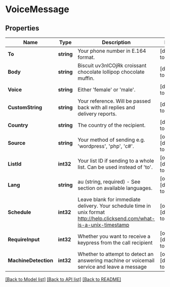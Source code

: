 # VoiceMessage

## Properties
Name | Type | Description | Notes
------------ | ------------- | ------------- | -------------
**To** | **string** | Your phone number in E.164 format. | [default to null]
**Body** | **string** | Biscuit uv3nlCOjRk croissant chocolate lollipop chocolate muffin. | [default to null]
**Voice** | **string** | Either &#39;female&#39; or &#39;male&#39;. | [default to null]
**CustomString** | **string** | Your reference. Will be passed back with all replies and delivery reports. | [default to null]
**Country** | **string** | The country of the recipient. | [default to null]
**Source** | **string** | Your method of sending e.g. &#39;wordpress&#39;, &#39;php&#39;, &#39;c#&#39;. | [optional] [default to null]
**ListId** | **int32** | Your list ID if sending to a whole list. Can be used instead of &#39;to&#39;. | [optional] [default to null]
**Lang** | **string** | au (string, required) - See section on available languages. | [optional] [default to null]
**Schedule** | **int32** | Leave blank for immediate delivery. Your schedule time in unix format http://help.clicksend.com/what-is-a-unix-timestamp | [optional] [default to null]
**RequireInput** | **int32** | Whether you want to receive a keypress from the call recipient | [optional] [default to 0]
**MachineDetection** | **int32** | Whether to attempt to detect an answering machine or voicemail service and leave a message | [optional] [default to 0]

[[Back to Model list]](../README.md#documentation-for-models) [[Back to API list]](../README.md#documentation-for-api-endpoints) [[Back to README]](../README.md)


